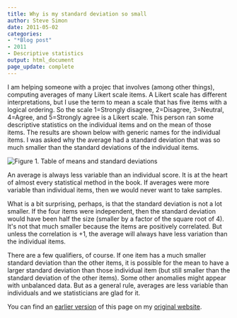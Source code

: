 ```yaml
---
title: Why is my standard deviation so small
author: Steve Simon
date: 2011-05-02
categories:
- "*Blog post"
- 2011
- Descriptive statistics
output: html_document
page_update: complete
---
```


I am helping someone with a projec that involves (among other things), computing averages of many Likert scale items. A Likert scale has different interpretations, but I use the term to mean a scale that has five items with a logical ordering. So the scale 1=Strongly disagree, 2=Disagree, 3=Neutral, 4=Agree, and 5=Strongly agree is a Likert scale. This person ran some descriptive statistics on the individual items and on the mean of those items. The results are shown below with generic names for the individual items. I was asked why the average had a standard deviation that was so much smaller than the standard deviations of the individual items.

<!---More--->

![Figure 1. Table of means and standard deviations](http://www.pmean.com/new-images/11/SmallStdDev01.png)

An average is always less variable than an individual score. It is at the heart of almost every statistical method in the book. If averages were more variable than individual items, then we would never want to take samples.

What is a bit surprising, perhaps, is that the standard deviation is not a lot smaller. If the four items were independent, then the standard deviation would have been half the size (smaller by a factor of the square root of 4). It's not that much smaller because the items are positively correlated. But unless the correlation is +1, the average will always have less variation than the individual items.

There are a few qualifiers, of course. If one item has a much smaller standard deviation than the other items, it is possible for the mean to have a larger standard deviation than those individual item (but still smaller than the standard deviation of the other items). Some other anomalies might appear with unbalanced data. But as a general rule, averages are less variable than individuals and we statisticians are glad for it.

You can find an [earlier version][sim1] of this page on my [original website][sim2].

[sim1]: http://www.pmean.com/11/SmallStdDev.html
[sim2]: http://www.pmean.com/original_site.html 

